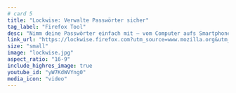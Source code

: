 ```yaml
---
# card 5
title: "Lockwise: Verwalte Passwörter sicher"
tag_label: "Firefox Tool"
desc: "Nimm deine Passwörter einfach mit – vom Computer aufs Smartphone oder Tablet, iOS und/oder Android. Passwörter merken, kannste vergessen."
link_url: "https://lockwise.firefox.com?utm_source=www.mozilla.org&utm_medium=referral&utm_campaign=homepage&utm_content=card"
size: "small"
image: "lockwise.jpg"
aspect_ratio: "16-9"
include_highres_image: true
youtube_id: "yW7KdWVYng0"
media_icon: "video"
---
```

